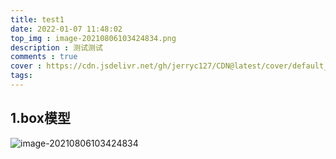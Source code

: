 ```yaml
---
title: test1
date: 2022-01-07 11:48:02
top_img : image-20210806103424834.png
description : 测试测试
comments : true
cover : https://cdn.jsdelivr.net/gh/jerryc127/CDN@latest/cover/default_bg.png
tags:
---
```


## 1.box模型

![image-20210806103424834](image-20210806103424834.png)